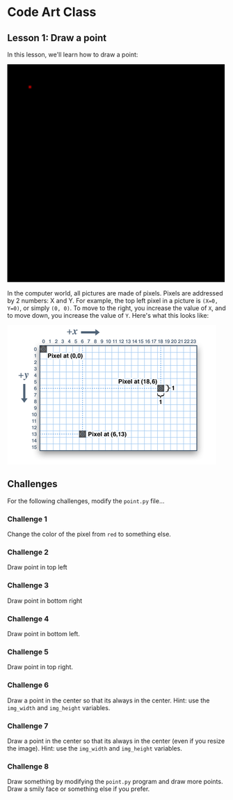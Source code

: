 # Code Art Class

## Lesson 1: Draw a point

In this lesson, we'll learn how to draw a point:

<img src="point.png" width=500>

In the computer world, all pictures are made of pixels. Pixels are addressed by 2 numbers: X and Y. For example, the top left pixel in a picture is `(X=0, Y=0)`, or simply `(0, 0)`. To move to the right, you increase the value of `X`, and to move down, you increase the value of `Y`. Here's what this looks like:

![screen coordinates](screen_coordinates.png)

## Challenges

For the following challenges, modify the `point.py` file...


### Challenge 1

Change the color of the pixel from `red` to something else.

### Challenge 2

Draw point in top left

### Challenge 3

Draw point in bottom right

### Challenge 4

Draw point in bottom left.

### Challenge 5

Draw point in top right.

### Challenge 6

Draw a point in the center so that its always in the center. Hint: use the `img_width` and `img_height` variables.

### Challenge 7

Draw a point in the center so that its always in the center (even if you resize the image). Hint: use the `img_width` and `img_height` variables.

### Challenge 8

Draw something by modifying the `point.py` program and draw more points. Draw a smily face or something else if you prefer.



